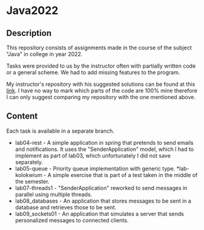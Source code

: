 # Java2022
## Description

This repository consists of assignments made in the course of the subject "Java" in college in year 2022. 

Tasks were provided to us by the instructor often with partially written code or a general scheme. We had to add missing features to the program.

My instructor's repository with his suggested solutions can be found at this [link](https://gitlab.com/mmozolewski/java2022). I have no way to mark which parts of the code are 100% mine therefore I can only suggest comparing my repository with the one mentioned above.

## Content

Each task is available in a separate branch. 

* lab04-rest - A simple application in spring that pretends to send emails and notifications. It uses the "SenderApplication" model, which I had to implement as part of lab03, which unfortunately I did not save separately. 
* lab05-queue - Priority queue implementation with generic type.
*lab-kolokwium - A simple exercise that is part of a test taken in the middle of the semester.
* lab07-threads1 - "SenderApplication" reworked to send messages in parallel using multiple threads.
* lab08_databases - An application that stores messages to be sent in a database and retrieves those to be sent.
* lab09_sockets01 - An application that simulates a server that sends personalized messages to connected clients.
